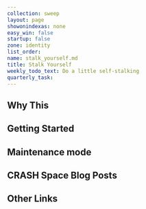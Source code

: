 ```yaml
---
collection: sweep
layout: page
showonindexas: none
easy_win: false
startup: false
zone: identity
list_order:
name: stalk_yourself.md
title: Stalk Yourself
weekly_todo_text: Do a little self-stalking
quarterly_task:
---
```

## Why This

## Getting Started

## Maintenance mode

## CRASH Space Blog Posts

## Other Links
